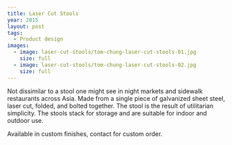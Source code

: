 ```yaml
---
title: Laser Cut Stools
year: 2015
layout: post
tags:
  - Product design
images:
  - image: laser-cut-stools/tom-chung-laser-cut-stools-01.jpg
    size: full
  - image: laser-cut-stools/tom-chung-laser-cut-stools-02.jpg
    size: full
---
```


Not dissimilar to a stool one might see in night markets and sidewalk restaurants across Asia. Made from a single piece of galvanized sheet steel, laser cut, folded, and bolted together. The stool is the result of utilitarian simplicity. The stools stack for storage and are suitable for indoor and outdoor use.

Available in custom finishes, contact for custom order.